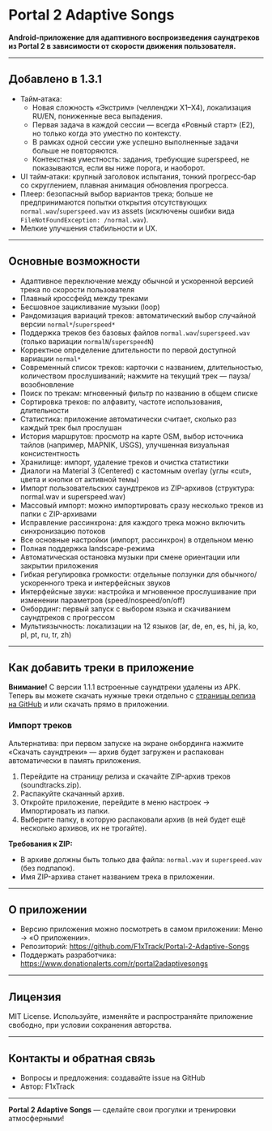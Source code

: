 # Portal 2 Adaptive Songs

**Android-приложение для адаптивного воспроизведения саундтреков из Portal 2 в зависимости от скорости движения пользователя.**

---

## Добавлено в 1.3.1

- Тайм‑атака:
  - Новая сложность «Экстрим» (челленджи X1–X4), локализация RU/EN, пониженные веса выпадения.
  - Первая задача в каждой сессии — всегда «Ровный старт» (E2), но только когда это уместно по контексту.
  - В рамках одной сессии уже успешно выполненные задачи больше не повторяются.
  - Контекстная уместность: задания, требующие superspeed, не показываются, если вы ниже порога, и наоборот.
- UI тайм‑атаки: крупный заголовок испытания, тонкий прогресс‑бар со скруглением, плавная анимация обновления прогресса.
- Плеер: безопасный выбор вариантов трека; больше не предпринимаются попытки открытия отсутствующих `normal.wav`/`superspeed.wav` из assets (исключены ошибки вида `FileNotFoundException: /normal.wav`).
- Мелкие улучшения стабильности и UX.

---

## Основные возможности

- Адаптивное переключение между обычной и ускоренной версией трека по скорости пользователя
- Плавный кроссфейд между треками
- Бесшовное зацикливание музыки (loop)
- Рандомизация вариаций треков: автоматический выбор случайной версии `normal*`/`superspeed*`
- Поддержка треков без базовых файлов `normal.wav`/`superspeed.wav` (только вариации `normalN`/`superspeedN`)
- Корректное определение длительности по первой доступной вариации `normal*`
- Современный список треков: карточки с названием, длительностью, количеством прослушиваний; нажмите на текущий трек — пауза/возобновление
- Поиск по трекам: мгновенный фильтр по названию в общем списке
- Сортировка треков: по алфавиту, частоте использования, длительности
- Статистика: приложение автоматически считает, сколько раз каждый трек был прослушан
- История маршрутов: просмотр на карте OSM, выбор источника тайлов (например, MAPNIK, USGS), улучшенная визуальная консистентность
- Хранилище: импорт, удаление треков и очистка статистики
- Диалоги на Material 3 (Centered) с кастомным overlay (углы «cut», цвета и кнопки от активной темы)
- Импорт пользовательских саундтреков из ZIP-архивов (структура: normal.wav и superspeed.wav)
- Массовый импорт: можно импортировать сразу несколько треков из папки с ZIP-архивами
- Исправление рассинхрона: для каждого трека можно включить синхронизацию потоков
- Все основные настройки (импорт, рассинхрон) в отдельном меню
- Полная поддержка landscape-режима
- Автоматическая остановка музыки при смене ориентации или закрытии приложения
- Гибкая регулировка громкости: отдельные ползунки для обычного/ускоренного трека и интерфейсных звуков
- Интерфейсные звуки: настройка и мгновенное прослушивание при изменении параметров (speed/nospeed/on/off)
- Онбординг: первый запуск с выбором языка и скачиванием саундтреков с прогрессом
- Мультиязычность: локализации на 12 языков (ar, de, en, es, hi, ja, ko, pl, pt, ru, tr, zh)

---

## Как добавить треки в приложение

**Внимание!** С версии 1.1.1 встроенные саундтреки удалены из APK. Теперь вы можете скачать нужные треки отдельно с [страницы релиза на GitHub](https://github.com/F1xTrack/Portal-2-Adaptive-Songs/releases) и или скачать прямо в приложении.

### Импорт треков

Альтернатива: при первом запуске на экране онбординга нажмите «Скачать саундтреки» — архив будет загружен и распакован автоматически в память приложения.

1. Перейдите на страницу релиза и скачайте ZIP-архив треков (soundtracks.zip).
2. Распакуйте скачанный архив.
3. Откройте приложение, перейдите в меню настроек → Импортировать из папки.
4. Выберите папку, в которую распаковали архив (в ней будет ещё несколько архивов, их не трогайте).

**Требования к ZIP:**
- В архиве должны быть только два файла: `normal.wav` и `superspeed.wav` (без подпапок).
- Имя ZIP-архива станет названием трека в приложении.

---

## О приложении

- Версию приложения можно посмотреть в самом приложении: Меню → «О приложении».
- Репозиторий: https://github.com/F1xTrack/Portal-2-Adaptive-Songs
- Поддержать разработчика: https://www.donationalerts.com/r/portal2adaptivesongs

---

## Лицензия

MIT License. Используйте, изменяйте и распространяйте приложение свободно, при условии сохранения авторства.

---

## Контакты и обратная связь

- Вопросы и предложения: создавайте issue на GitHub
- Автор: F1xTrack

---
**Portal 2 Adaptive Songs** — сделайте свои прогулки и тренировки атмосферными!
